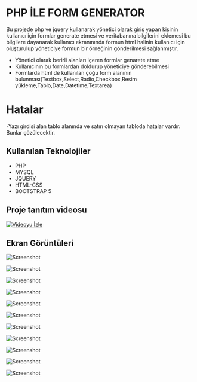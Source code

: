 
# PHP İLE FORM GENERATOR

Bu projede php ve jquery kullanarak yönetici olarak giriş yapan kişinin kullanıcı için formlar generate etmesi ve veritabanına bilgilerini eklemesi bu bilgilere dayanarak kullanıcı ekranınında formun html halinin kullanıcı için oluşturulup yöneticiye formun bir örneğinin gönderilmesi sağlanmıştır.

- Yönetici olarak berirli alanları içeren formlar genarete etme
- Kullanıcının bu formlardan doldurup yöneticiye gönderebilmesi
- Formlarda html de kullanılan çoğu form alanının bulunması(Textbox,Select,Radio,Checkbox,Resim yükleme,Tablo,Date,Datetime,Textarea)

# Hatalar

-Yazı girdisi alan tablo alanında ve satırı olmayan tabloda hatalar vardır. Bunlar çözülecektir.

## Kullanılan Teknolojiler

- PHP
- MYSQL
- JQUERY
- HTML-CSS
- BOOTSTRAP 5


## Proje tanıtım videosu
[![Videoyu İzle]()](https://youtu.be/SWDk1CZAW58)


## Ekran Görüntüleri

![Screenshot](https://github.com/ahmetkar/Php-Form-Generator/blob/main/img/chrome_2n5o5RtwLU.png)

![Screenshot](https://github.com/ahmetkar/Php-Form-Generator/blob/main/img/chrome_4NjejdIS3v.png)

![Screenshot](https://github.com/ahmetkar/Php-Form-Generator/blob/main/img/chrome_DMqkdIZUGk.png)

![Screenshot](https://github.com/ahmetkar/Php-Form-Generator/blob/main/img/chrome_RYm2RmFBuM.png)

![Screenshot](https://github.com/ahmetkar/Php-Form-Generator/blob/main/img/chrome_T3MYKprJNy.png)

![Screenshot](https://github.com/ahmetkar/Php-Form-Generator/blob/main/img/chrome_VIrXhhrkW5.png)

![Screenshot](https://github.com/ahmetkar/Php-Form-Generator/blob/main/img/chrome_Z1PAt0yYNw.png)

![Screenshot](https://github.com/ahmetkar/Php-Form-Generator/blob/main/img/chrome_iFDjKZ3eSr.png)

![Screenshot](https://github.com/ahmetkar/Php-Form-Generator/blob/main/img/chrome_mkfoC33rlw.png)

![Screenshot](https://github.com/ahmetkar/Php-Form-Generator/blob/main/img/chrome_wQ4kc5RRch.png)

![Screenshot](https://github.com/ahmetkar/Php-Form-Generator/blob/main/img/chrome_yLZ6Uu4bZo.png)

